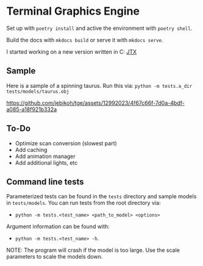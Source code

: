 # Terminal Graphics Engine

Set up with `poetry install` and active the environment with `poetry shell`.

Build the docs with `mkdocs build` or serve it with `mkdocs serve`.

I started working on a new version written in C: [JTX](https://github.com/jebikoh/jtx)

## Sample

Here is a sample of a spinning taurus. Run this via: `python -m tests.a_dir tests/models/taurus.obj`

https://github.com/jebikoh/tge/assets/12992023/4f67c66f-7d0a-4bdf-a085-a18f921b332a



## To-Do
-   Optimize scan conversion (slowest part)
-   Add caching
-   Add animation manager
-   Add additional lights, etc

## Command line tests

Parameterized tests can be found in the `tests` directory and sample models in `tests/models`. You can run tests from the root directory via:
 - `python -m tests.<test_name> <path_to_model> <options>`

Argument information can be found with:
 - `python -m tests.<test_name> -h`.

NOTE: The program will crash if the model is too large. Use the scale parameters to scale the models down.
